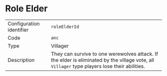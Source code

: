# Role Elder

|                          |                                                                                                                                              |
| ------------------------ | -------------------------------------------------------------------------------------------------------------------------------------------- |
| Configuration identifier | `roleElderId`                                                                                                                                |
| Code                     | `anc`                                                                                                                                        |
| Type                     | Villager                                                                                                                                     |
| Description              | They can survive to one werewolves attack. If the elder is eliminated by the village vote, all `Villager` type players lose their abilities. |
